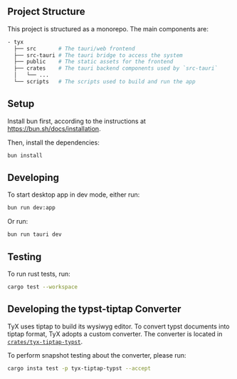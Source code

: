## Project Structure

This project is structured as a monorepo. The main components are:

```bash
- tyx
  ├── src       # The tauri/web frontend
  ├── src-tauri # The tauri bridge to access the system
  ├── public    # The static assets for the frontend
  ├── crates    # The tauri backend components used by `src-tauri`
  │   └── ...
  └── scripts   # The scripts used to build and run the app
```

## Setup

Install bun first, according to the instructions at https://bun.sh/docs/installation.

Then, install the dependencies:

```bash
bun install
```

## Developing

To start desktop app in dev mode, either run:

```bash
bun run dev:app
```

Or run:

```bash
bun run tauri dev
```

## Testing

To run rust tests, run:

```bash
cargo test --workspace
```

## Developing the typst-tiptap Converter

TyX uses tiptap to build its wysiwyg editor. To convert typst documents into tiptap format, TyX adopts a custom converter. The converter is located in [`crates/tyx-tiptap-typst`](./crates/tyx-tiptap-typst).

To perform snapshot testing about the converter, please run:

```bash
cargo insta test -p tyx-tiptap-typst --accept
```

<!-- todo: build locally -->
